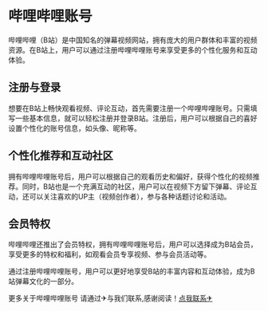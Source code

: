 # 哔哩哔哩账号

哔哩哔哩（B站）是中国知名的弹幕视频网站，拥有庞大的用户群体和丰富的视频资源。在B站上，用户可以通过注册哔哩哔哩账号来享受更多的个性化服务和互动体验。

## 注册与登录

想要在B站上畅快观看视频、评论互动，首先需要注册一个哔哩哔哩账号。只需填写一些基本信息，就可以轻松注册并登录B站。注册后，用户可以根据自己的喜好设置个性化的账号信息，如头像、昵称等。

## 个性化推荐和互动社区

拥有哔哩哔哩账号后，用户可以根据自己的观看历史和偏好，获得个性化的视频推荐。同时，B站也是一个充满互动的社区，用户可以在视频下方留下弹幕、评论互动，还可以关注喜欢的UP主（视频创作者），参与各种话题讨论和活动。

## 会员特权

哔哩哔哩还推出了会员特权，拥有哔哩哔哩账号后，用户可以选择成为B站会员，享受更多的特权和福利，如观看会员专享视频、参与会员活动等。

通过注册哔哩哔哩账号，用户可以更好地享受B站的丰富内容和互动体验，成为B站弹幕文化的一部分。

更多关于哔哩哔哩账号 请通过✈与我们联系,感谢阅读！[点我联系✈](https://file.G208.com)